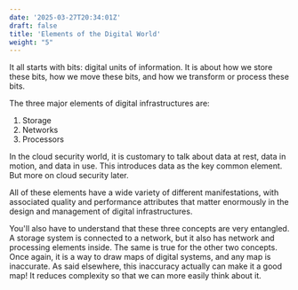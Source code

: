 ```yaml
---
date: '2025-03-27T20:34:01Z'
draft: false
title: 'Elements of the Digital World'
weight: "5" 
---
```


It all starts with bits: digital units of information. It is about how we store these bits, how we move these bits, and how we transform or process these bits.

The three major elements of digital infrastructures are:

1. Storage
1. Networks
1. Processors

In the cloud security world, it is customary to talk about data at rest, data in motion, and data in use. This introduces data as the key common element. But more on cloud security later.

All of these elements have a wide variety of different manifestations, with associated quality and performance attributes that matter enormously in the design and management of digital infrastructures.

You'll also have to understand that these three concepts are very entangled. A storage system is connected to a network, but it also has network and processing elements inside. The same is true for the other two concepts. Once again, it is a way to draw maps of digital systems, and any map is inaccurate. As said elsewhere, this inaccuracy actually can make it a good map! It reduces complexity so that we can more easily think about it.

